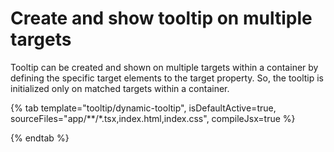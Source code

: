 # Create and show tooltip on multiple targets

Tooltip can be created and shown on multiple targets within a container by defining the specific target elements to the target property. So, the tooltip is initialized only on matched targets within a container.

{% tab template="tooltip/dynamic-tooltip", isDefaultActive=true, sourceFiles="app/**/*.tsx,index.html,index.css", compileJsx=true %}

{% endtab %}
